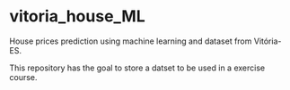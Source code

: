 # vitoria_house_ML

House prices prediction using machine learning and dataset from Vitória-ES.

This repository has the goal to store a datset to be used in a exercise course.
